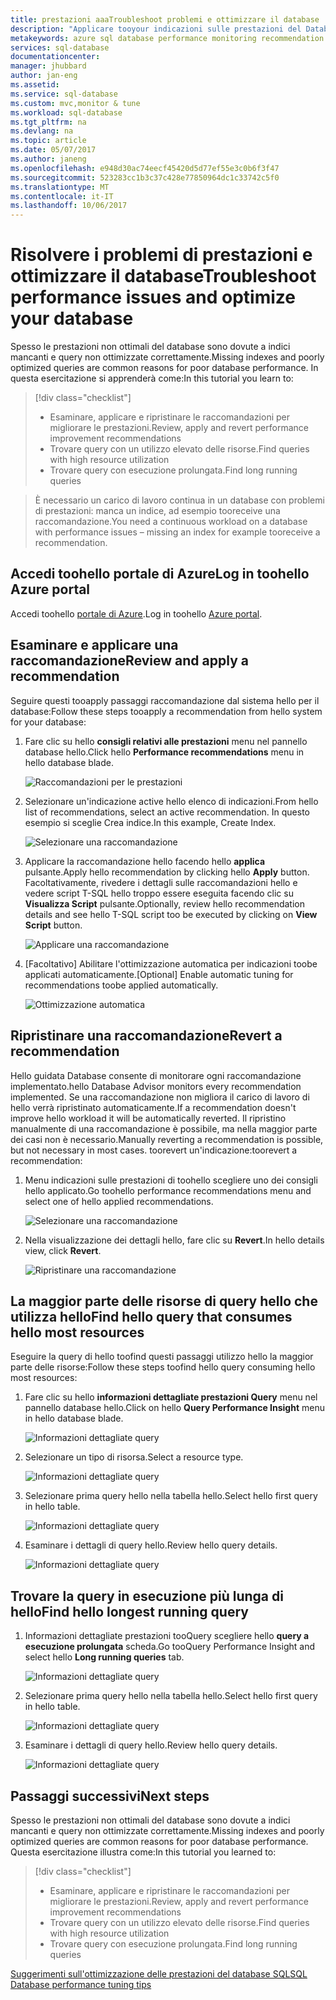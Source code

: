 ```yaml
---
title: prestazioni aaaTroubleshoot problemi e ottimizzare il database | Documenti Microsoft
description: "Applicare tooyour indicazioni sulle prestazioni del Database SQL, nonché Cancella come toogain informazioni dettagliate sul hello prestazioni delle query hello in esecuzione nel database"
metakeywords: azure sql database performance monitoring recommendation
services: sql-database
documentationcenter: 
manager: jhubbard
author: jan-eng
ms.assetid: 
ms.service: sql-database
ms.custom: mvc,monitor & tune
ms.workload: sql-database
ms.tgt_pltfrm: na
ms.devlang: na
ms.topic: article
ms.date: 05/07/2017
ms.author: janeng
ms.openlocfilehash: e948d30ac74eecf45420d5d77ef55e3c0b6f3f47
ms.sourcegitcommit: 523283cc1b3c37c428e77850964dc1c33742c5f0
ms.translationtype: MT
ms.contentlocale: it-IT
ms.lasthandoff: 10/06/2017
---
```

# <a name="troubleshoot-performance-issues-and-optimize-your-database"></a><span data-ttu-id="7ffee-103">Risolvere i problemi di prestazioni e ottimizzare il database</span><span class="sxs-lookup"><span data-stu-id="7ffee-103">Troubleshoot performance issues and optimize your database</span></span>

<span data-ttu-id="7ffee-104">Spesso le prestazioni non ottimali del database sono dovute a indici mancanti e query non ottimizzate correttamente.</span><span class="sxs-lookup"><span data-stu-id="7ffee-104">Missing indexes and poorly optimized queries are common reasons for poor database performance.</span></span> <span data-ttu-id="7ffee-105">In questa esercitazione si apprenderà come:</span><span class="sxs-lookup"><span data-stu-id="7ffee-105">In this tutorial you learn to:</span></span>
> [!div class="checklist"]
> * <span data-ttu-id="7ffee-106">Esaminare, applicare e ripristinare le raccomandazioni per migliorare le prestazioni.</span><span class="sxs-lookup"><span data-stu-id="7ffee-106">Review, apply and revert performance improvement recommendations</span></span>
> * <span data-ttu-id="7ffee-107">Trovare query con un utilizzo elevato delle risorse.</span><span class="sxs-lookup"><span data-stu-id="7ffee-107">Find queries with high resource utilization</span></span>
> * <span data-ttu-id="7ffee-108">Trovare query con esecuzione prolungata.</span><span class="sxs-lookup"><span data-stu-id="7ffee-108">Find long running queries</span></span>

> <span data-ttu-id="7ffee-109">È necessario un carico di lavoro continua in un database con problemi di prestazioni: manca un indice, ad esempio tooreceive una raccomandazione.</span><span class="sxs-lookup"><span data-stu-id="7ffee-109">You need a continuous workload on a database with performance issues – missing an index for example tooreceive a recommendation.</span></span>
>

## <a name="log-in-toohello-azure-portal"></a><span data-ttu-id="7ffee-110">Accedi toohello portale di Azure</span><span class="sxs-lookup"><span data-stu-id="7ffee-110">Log in toohello Azure portal</span></span>

<span data-ttu-id="7ffee-111">Accedi toohello [portale di Azure](https://portal.azure.com/).</span><span class="sxs-lookup"><span data-stu-id="7ffee-111">Log in toohello [Azure portal](https://portal.azure.com/).</span></span>

## <a name="review-and-apply-a-recommendation"></a><span data-ttu-id="7ffee-112">Esaminare e applicare una raccomandazione</span><span class="sxs-lookup"><span data-stu-id="7ffee-112">Review and apply a recommendation</span></span>

<span data-ttu-id="7ffee-113">Seguire questi tooapply passaggi raccomandazione dal sistema hello per il database:</span><span class="sxs-lookup"><span data-stu-id="7ffee-113">Follow these steps tooapply a recommendation from hello system for your database:</span></span>

1. <span data-ttu-id="7ffee-114">Fare clic su hello **consigli relativi alle prestazioni** menu nel pannello database hello.</span><span class="sxs-lookup"><span data-stu-id="7ffee-114">Click hello **Performance recommendations** menu in hello database blade.</span></span>

    ![Raccomandazioni per le prestazioni](./media/sql-database-performance-tutorial/perf_recommendations.png)

2. <span data-ttu-id="7ffee-116">Selezionare un'indicazione active hello elenco di indicazioni.</span><span class="sxs-lookup"><span data-stu-id="7ffee-116">From hello list of recommendations, select an active recommendation.</span></span> <span data-ttu-id="7ffee-117">In questo esempio si sceglie Crea indice.</span><span class="sxs-lookup"><span data-stu-id="7ffee-117">In this example, Create Index.</span></span>

    ![Selezionare una raccomandazione](./media/sql-database-performance-tutorial/create_index.png)

3. <span data-ttu-id="7ffee-119">Applicare la raccomandazione hello facendo hello **applica** pulsante.</span><span class="sxs-lookup"><span data-stu-id="7ffee-119">Apply hello recommendation by clicking hello **Apply** button.</span></span> <span data-ttu-id="7ffee-120">Facoltativamente, rivedere i dettagli sulle raccomandazioni hello e vedere script T-SQL hello troppo essere eseguita facendo clic su **Visualizza Script** pulsante.</span><span class="sxs-lookup"><span data-stu-id="7ffee-120">Optionally, review hello recommendation details and see hello T-SQL script too be executed by clicking on **View Script** button.</span></span>

    ![Applicare una raccomandazione](./media/sql-database-performance-tutorial/apply.png)

4. <span data-ttu-id="7ffee-122">[Facoltativo] Abilitare l'ottimizzazione automatica per indicazioni toobe applicati automaticamente.</span><span class="sxs-lookup"><span data-stu-id="7ffee-122">[Optional] Enable automatic tuning for recommendations toobe applied automatically.</span></span>

    ![Ottimizzazione automatica](./media/sql-database-performance-tutorial/auto_tuning.png)

## <a name="revert-a-recommendation"></a><span data-ttu-id="7ffee-124">Ripristinare una raccomandazione</span><span class="sxs-lookup"><span data-stu-id="7ffee-124">Revert a recommendation</span></span>

<span data-ttu-id="7ffee-125">Hello guidata Database consente di monitorare ogni raccomandazione implementato.</span><span class="sxs-lookup"><span data-stu-id="7ffee-125">hello Database Advisor monitors every recommendation implemented.</span></span> <span data-ttu-id="7ffee-126">Se una raccomandazione non migliora il carico di lavoro di hello verrà ripristinato automaticamente.</span><span class="sxs-lookup"><span data-stu-id="7ffee-126">If a recommendation doesn't improve hello workload it will be automatically reverted.</span></span> <span data-ttu-id="7ffee-127">Il ripristino manualmente di una raccomandazione è possibile, ma nella maggior parte dei casi non è necessario.</span><span class="sxs-lookup"><span data-stu-id="7ffee-127">Manually reverting a recommendation is possible, but not necessary in most cases.</span></span> <span data-ttu-id="7ffee-128">toorevert un'indicazione:</span><span class="sxs-lookup"><span data-stu-id="7ffee-128">toorevert a recommendation:</span></span>

1. <span data-ttu-id="7ffee-129">Menu indicazioni sulle prestazioni di toohello scegliere uno dei consigli hello applicato.</span><span class="sxs-lookup"><span data-stu-id="7ffee-129">Go toohello performance recommendations menu and select one of hello applied recommendations.</span></span>

    ![Selezionare una raccomandazione](./media/sql-database-performance-tutorial/select.png)

2. <span data-ttu-id="7ffee-131">Nella visualizzazione dei dettagli hello, fare clic su **Revert**.</span><span class="sxs-lookup"><span data-stu-id="7ffee-131">In hello details view, click **Revert**.</span></span>

    ![Ripristinare una raccomandazione](./media/sql-database-performance-tutorial/revert.png)

## <a name="find-hello-query-that-consumes-hello-most-resources"></a><span data-ttu-id="7ffee-133">La maggior parte delle risorse di query hello che utilizza hello</span><span class="sxs-lookup"><span data-stu-id="7ffee-133">Find hello query that consumes hello most resources</span></span>

<span data-ttu-id="7ffee-134">Eseguire la query di hello toofind questi passaggi utilizzo hello la maggior parte delle risorse:</span><span class="sxs-lookup"><span data-stu-id="7ffee-134">Follow these steps toofind hello query consuming hello most resources:</span></span>

1. <span data-ttu-id="7ffee-135">Fare clic su hello **informazioni dettagliate prestazioni Query** menu nel pannello database hello.</span><span class="sxs-lookup"><span data-stu-id="7ffee-135">Click on hello **Query Performance Insight** menu in hello database blade.</span></span>

    ![Informazioni dettagliate query](./media/sql-database-performance-tutorial/query_perf_insights.png)

2. <span data-ttu-id="7ffee-137">Selezionare un tipo di risorsa.</span><span class="sxs-lookup"><span data-stu-id="7ffee-137">Select a resource type.</span></span>

    ![Informazioni dettagliate query](./media/sql-database-performance-tutorial/select_resource_type.png)

3. <span data-ttu-id="7ffee-139">Selezionare prima query hello nella tabella hello.</span><span class="sxs-lookup"><span data-stu-id="7ffee-139">Select hello first query in hello table.</span></span>

    ![Informazioni dettagliate query](./media/sql-database-performance-tutorial/select_query.png)

4. <span data-ttu-id="7ffee-141">Esaminare i dettagli di query hello.</span><span class="sxs-lookup"><span data-stu-id="7ffee-141">Review hello query details.</span></span>

    ![Informazioni dettagliate query](./media/sql-database-performance-tutorial/query_details.png)

## <a name="find-hello-longest-running-query"></a><span data-ttu-id="7ffee-143">Trovare la query in esecuzione più lunga di hello</span><span class="sxs-lookup"><span data-stu-id="7ffee-143">Find hello longest running query</span></span>

1. <span data-ttu-id="7ffee-144">Informazioni dettagliate prestazioni tooQuery scegliere hello **query a esecuzione prolungata** scheda.</span><span class="sxs-lookup"><span data-stu-id="7ffee-144">Go tooQuery Performance Insight and select hello **Long running queries** tab.</span></span>

    ![Informazioni dettagliate query](./media/sql-database-performance-tutorial/long_running.png)

3. <span data-ttu-id="7ffee-146">Selezionare prima query hello nella tabella hello.</span><span class="sxs-lookup"><span data-stu-id="7ffee-146">Select hello first query in hello table.</span></span>

    ![Informazioni dettagliate query](./media/sql-database-performance-tutorial/select_first_query.png)

4. <span data-ttu-id="7ffee-148">Esaminare i dettagli di query hello.</span><span class="sxs-lookup"><span data-stu-id="7ffee-148">Review hello query details.</span></span>

    ![Informazioni dettagliate query](./media/sql-database-performance-tutorial/review_query_details.png)



## <a name="next-steps"></a><span data-ttu-id="7ffee-150">Passaggi successivi</span><span class="sxs-lookup"><span data-stu-id="7ffee-150">Next steps</span></span> 
<span data-ttu-id="7ffee-151">Spesso le prestazioni non ottimali del database sono dovute a indici mancanti e query non ottimizzate correttamente.</span><span class="sxs-lookup"><span data-stu-id="7ffee-151">Missing indexes and poorly optimized queries are common reasons for poor database performance.</span></span> <span data-ttu-id="7ffee-152">Questa esercitazione illustra come:</span><span class="sxs-lookup"><span data-stu-id="7ffee-152">In this tutorial you learned to:</span></span>
> [!div class="checklist"]
> * <span data-ttu-id="7ffee-153">Esaminare, applicare e ripristinare le raccomandazioni per migliorare le prestazioni.</span><span class="sxs-lookup"><span data-stu-id="7ffee-153">Review, apply and revert performance improvement recommendations</span></span>
> * <span data-ttu-id="7ffee-154">Trovare query con un utilizzo elevato delle risorse.</span><span class="sxs-lookup"><span data-stu-id="7ffee-154">Find queries with high resource utilization</span></span>
> * <span data-ttu-id="7ffee-155">Trovare query con esecuzione prolungata.</span><span class="sxs-lookup"><span data-stu-id="7ffee-155">Find long running queries</span></span>

[<span data-ttu-id="7ffee-156">Suggerimenti sull'ottimizzazione delle prestazioni del database SQL</span><span class="sxs-lookup"><span data-stu-id="7ffee-156">SQL Database performance tuning tips</span></span>](https://docs.microsoft.com/azure/sql-database/sql-database-troubleshoot-performance)
